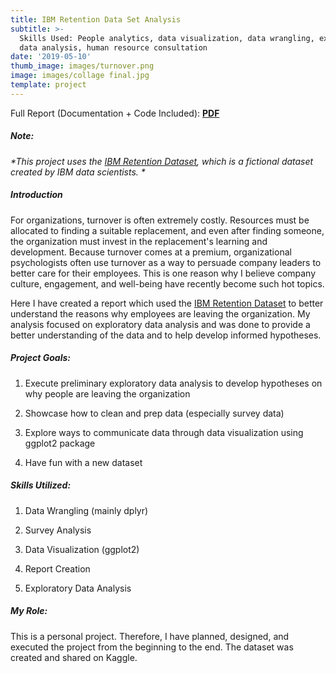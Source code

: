 ```yaml
---
title: IBM Retention Data Set Analysis
subtitle: >-
  Skills Used: People analytics, data visualization, data wrangling, exploratory
  data analysis, human resource consultation
date: '2019-05-10'
thumb_image: images/turnover.png
image: images/collage final.jpg
template: project
---
```

Full Report (Documentation + Code Included): [**PDF**](https://tonykim925.github.io/ibm-dataset-analysis/ibm-dataset-analysis.pdf)[](https://tonykim925.github.io/ibm-dataset-analysis/ibm-dataset-analysis.pdf)[](https://www.kaggle.com/pavansubhasht/ibm-hr-analytics-attrition-dataset/download)[](https://www.kaggle.com/pavansubhasht/ibm-hr-analytics-attrition-dataset/download)

##### Note:

*\*This project uses the *[*IBM Retention Dataset*](https://www.kaggle.com/pavansubhasht/ibm-hr-analytics-attrition-dataset)*, which is a fictional dataset created by IBM data scientists. \**

##### Introduction

[](https://tonykim925.github.io/ibm-dataset-analysis/ibm-dataset-analysis.pdf)For organizations, turnover is often extremely costly. Resources must be allocated to finding a suitable replacement, and even after finding someone, the organization must invest in the replacement's learning and development. Because turnover comes at a premium, organizational psychologists often use turnover as a way to persuade company leaders to better care for their employees. This is one reason why I believe company culture, engagement, and well-being have recently become such hot topics.

Here I have created a report which used the [IBM Retention Dataset](https://www.kaggle.com/pavansubhasht/ibm-hr-analytics-attrition-dataset) to better understand the reasons why employees are leaving the organization. My analysis focused on exploratory data analysis and was done to provide a better understanding of the data and to help develop informed hypotheses.

##### [](https://tonykim925.github.io/ibm-dataset-analysis/ibm-dataset-analysis.pdf)[](https://tonykim925.github.io/ibm-dataset-analysis/ibm-dataset-analysis.pdf)Project Goals:

1.  Execute preliminary exploratory data analysis to develop hypotheses on why people are leaving the organization

2.  Showcase how to clean and prep data (especially survey data)

3.  Explore ways to communicate data through data visualization using ggplot2 package

4.  Have fun with a new dataset

##### Skills Utilized:

1.  Data Wrangling (mainly dplyr)

2.  Survey Analysis

3.  Data Visualization (ggplot2)

4.  Report Creation

5.  Exploratory Data Analysis

##### My Role:

This is a personal project. Therefore, I have planned, designed, and executed the project from the beginning to the end. The dataset was created and shared on Kaggle.
